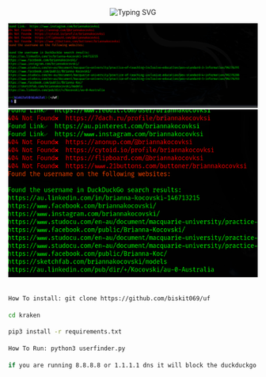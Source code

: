 <p align="center">
  <img src="https://readme-typing-svg.demolab.com?font=Fira+Code&pause=1000&color=F70204&width=435&lines=fast+username+osint+search" alt="Typing SVG">
</p>

![png](./1.png)
![png](./2.png)
```bash

How To install: git clone https://github.com/biskit069/uf

cd kraken

pip3 install -r requirements.txt

How To Run: python3 userfinder.py

if you are running 8.8.8.8 or 1.1.1.1 dns it will block the duckduckgo links
